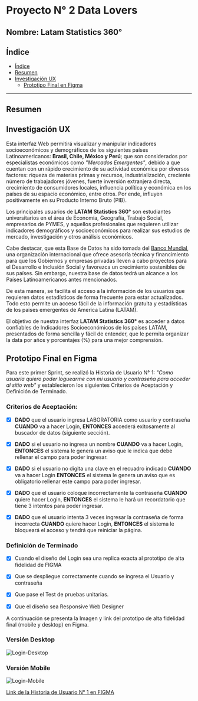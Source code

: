 # Proyecto N° 2 Data Lovers
## Nombre: Latam Statistics 360° 

## Índice

- [Índice](#índice)
- [Resumen](#resumen)
- [Investigación UX](#investigación-UX)
    - [Prototipo Final en Figma](#prototipo-final-en-figma)


***

## Resumen

## Investigación UX

Esta interfaz Web permitirá visualizar y manipular indicadores socioeconómicos y demográficos de los siguientes países Latinoamericanos: **Brasil, Chile, México y Perú**; que son considerados por especialistas económicos como _"Mercados Emergentes"_, debido a que cuentan con un rápido crecimiento de su actividad económica por diversos factores: riqueza de materias primas y recursos, industrialización, creciente número de trabajadores jóvenes, fuerte inversión extranjera directa, crecimiento de consumidores locales, influencia política y económica en los países de su espacio económico, entre otros. Por ende, influyen positivamente en su Producto Interno Bruto (PIB).

Los principales usuarios de **LATAM Statistics 360°** son estudiantes universitarios en el área de Economía, Geografía, Trabajo Social, empresarios de PYMES, y aquellos profesionales que requieren utilizar indicadores demográficos y socioeconómicos para realizar sus estudios de mercado, investigación y otros análisis económicos.

Cabe destacar, que esta Base de Datos ha sido tomada del [Banco Mundial](https://www.bancomundial.org/), una organización internacional que ofrece asesoría técnica y financimiento para que los Gobiernos y empresas privadas lleven a cabo proyectos para el Desarrollo e Inclusión Social y favorezca un crecimiento sostenibles de sus países. Sin embargo, nuestra base de datos tedrá un alcance a los Países Latinoamericanos antes mencionados. 

De esta manera, se facilita el acceso a la información de los usuarios que requieren datos estadísticos de forma frecuente para estar actualizados. Todo esto permite un acceso fácil de la información gratuita y estadísticas de los paises emergentes de America Latina (LATAM).

El objetivo de nuestra interfaz **LATAM Statistics 360°** es acceder a datos confiables de Indicadores Socioeconómicos de los países LATAM, presentados de forma sencilla y fácil de entender, que le permita organizar la data por años y porcentajes (%) para una mejor comprensión.

## Prototipo Final en Figma
Para este primer Sprint, se realizó la Historia de Usuario N° 1: _"Como usuaria quiero poder loguearme con mi usuario y contraseña para acceder al sitio web"_ y establecieron los siguientes Criterios de Aceptación y Definición de Terminado.

### Criterios de Aceptación:
- [x] **DADO** que el usuario ingresa LABORATORIA como usuario y contraseña **CUANDO** va a hacer Login, **ENTONCES** accederá exitosamente al buscador de datos (siguiente sección).

- [x] **DADO** si el usuario no ingresa un nombre **CUANDO** va a hacer Login, **ENTONCES** el sistema le genera un aviso que le indica que debe rellenar el campo para poder ingresar.

- [x] **DADO** si el usuario no digita una clave en el recuadro indicado **CUANDO** va a hacer Login **ENTONCES** el sistema le genera un aviso que es obligatorio rellenar este campo para poder ingresar.

- [x] **DADO** que el usuario coloque incorrectamente la contraseña **CUANDO** quiere hacer Login, **ENTONCES** el sistema le hará un recordatorio que tiene 3 intentos para poder ingresar.

- [x] **DADO** que el usuario intenta 3 veces ingresar la contraseña de forma incorrecta **CUANDO** quiere hacer Login, **ENTONCES** el sistema le bloqueará el acceso y tendrá que reiniciar la página.

### Definición de Terminado

- [x] Cuando el diseño del Login sea una replica exacta al prototipo de alta fidelidad de FIGMA

- [x] Que se despliegue correctamente cuando se ingresa el Usuario y contraseña

- [x] Que pase el Test de pruebas unitarias.

- [x] Que el diseño sea Responsive Web Designer


A continuación se presenta la Imagen y link del prototipo de alta fidelidad final (mobile y desktop) en Figma.

### Versión Desktop
![Login-Desktop](https://user-images.githubusercontent.com/50186958/60305808-79dd2b00-9903-11e9-929f-6d41ef5e013a.png)

### Versión Mobile
![Login-Mobile](https://user-images.githubusercontent.com/50186958/60306031-5ff01800-9904-11e9-9243-0ea3dce9832f.png)

[Link de la Historia de Usuario N° 1 en FIGMA](https://www.figma.com/file/eeUj4zNXPwq4FpkT5qdR4t/LATAM-STATISTICS-360%C2%B0?node-id=1%3A2)
 
